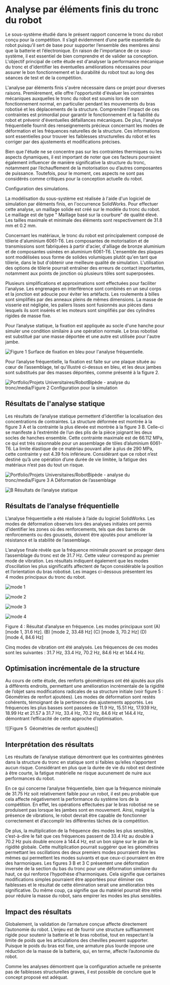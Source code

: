 # Analyse par éléments finis du tronc du robot



Le sous-système étudié dans le présent rapport concerne le tronc du robot conçu pour la compétition. Il s’agit évidemment d’une partie essentielle du robot puisqu’il sert de base pour supporter l’ensemble des membres ainsi que la batterie et l’électronique. En raison de l'importance de ce sous-système, il est essentiel de bien comprendre et de valider sa conception. L'objectif principal de cette étude est d'analyser la performance mécanique du tronc et d'identifier les éventuelles améliorations nécessaires pour assurer le bon fonctionnement et la durabilité du robot tout au long des séances de test et de la compétition.



L'analyse par éléments finis s'avère nécessaire dans ce projet pour diverses raisons. Premièrement, elle offre l'opportunité d'évaluer les contraintes mécaniques auxquelles le tronc du robot est soumis lors de son fonctionnement normal, en particulier pendant les mouvements du bras robotisé et les déplacements de la structure. Comprendre l'impact de ces contraintes est primordial pour garantir le fonctionnement et la fiabilité du robot et prévenir d'éventuelles défaillances mécaniques. De plus, l'analyse fréquentielle fournit des renseignements précieux concernant les modes de déformation et les fréquences naturelles de la structure. Ces informations sont essentielles pour trouver les faiblesses structurelles du robot et les corriger par des ajustements et modifications précises.



Bien que l'étude ne se concentre pas sur les contraintes thermiques ou les aspects dynamiques, il est important de noter que ces facteurs pourraient également influencer de manière significative la structure du tronc, notamment par l’échauffement de la motorisation ou d’autres composantes de puissance. Toutefois, pour le moment, ces aspects ne sont pas considérés comme critiques pour la conception actuelle du robot.



Configuration des simulations.



La modélisation du sous-système est réalisée à l'aide d'un logiciel de simulation par éléments finis, en l'occurrence SolidWorks. Pour effectuer cette analyse, un maillage solide est créé sur le modèle du tronc du robot. Le maillage est de type " Maillage basé sur la courbure" de qualité élevé. Les tailles maximale et minimale des éléments sont respectivement de 31.8 mm et 0.2 mm.



Concernant les matériaux, le tronc du robot est principalement composé de tôlerie d'aluminium 6061-T6. Les composantes de motorisation et de transmissions sont fabriquées à partir d'acier, d'alliage de bronze aluminium et de composantes usinées en aluminium 6061-T6. L'ensemble des plaques sont modélisées sous forme de solides volumiques plutôt qu'en tant que tôlerie, dans le but d'obtenir une meilleure qualité de simulation. L'utilisation des options de tôlerie pourrait entraîner des erreurs de contact importantes, notamment aux points de jonction où plusieurs tôles sont superposées.



Plusieurs simplifications et approximations sont effectuées pour faciliter l'analyse. Les engrenages en interférence sont combinés en un seul corps et la jonction est adoucie pour éviter les artéfacts. Les roulements à billes sont simplifiés par des anneaux pleins de mêmes dimensions. La masse de visserie est négligée, les paliers lisses sont fusionnés aux pièces dans lesquels ils sont insérés et les moteurs sont simplifiés par des cylindres rigides de masse fixe.



Pour l’analyse statique, la fixation est appliquée au socle d'une hanche pour simuler une condition similaire à une opération normale. Le bras robotisé est substitué par une masse déportée et une autre est utilisée pour l'autre jambe.



![Figure 1  Surface de fixation en bleu pour l'analyse fréquentielle.](media/Pasted%20image%2020230427095825.png)



Pour l’analyse fréquentielle, la fixation est faite sur une plaque située au cœur de l’assemblage, tel qu’illustré ci-dessus en bleu, et les deux jambes sont substitués par des masses déportées, comme présenté à la figure 2.


![Portfolio/Projets Universitaires/RobotBipède - analyse du tronc/media/Figure 2  Configuration pour la simulation](media/Pasted%20image%2020230427095923.png)


## Résultats de l'analyse statique



Les résultats de l’analyse statique permettent d’identifier la localisation des concentrations de contraintes. La structure déformée est montrée à la figure 3 A et la contrainte la plus élevée est montrée à la figure 3 B. Celle-ci se manifeste à l’extrémité de l’un des plis de la pièce joignant les deux socles de hanches ensemble. Cette contrainte maximale est de 66.112 MPa, ce qui est très raisonnable pour un assemblage de tôles d’aluminium 6061-T6. La limite élastique de ce matériau pouvant aller à plus de 290 MPa, cette contrainte y est 4.39 fois inférieure. Considérant que ce robot n’est destiné qu’à une opération d’une durée de vie limitée, la fatigue des matériaux n’est pas du tout un risque.



![Portfolio/Projets Universitaires/RobotBipède - analyse du tronc/media/Figure 3  A Déformation de l’assemblage](media/Pasted%20image%2020230427100012.png)



![B Résultats de l’analyse statique](media/Pasted%20image%2020230427100042.png)



## Résultats de l’analyse fréquentielle



L’analyse fréquentielle a été réalisée à l’aide du logiciel SolidWorks. Les modes de déformation observés lors des analyses initiales ont permis d’identifier les zones où des renforcements, tels que des barres de renforcements ou des goussets, doivent être ajoutés pour améliorer la résistance et la stabilité de l’assemblage.



L’analyse finale révèle que la fréquence minimale pouvant se propager dans l’assemblage du tronc est de 31.7 Hz. Cette valeur correspond au premier mode de vibration. Les résultats indiquent également que les modes d’oscillation les plus significatifs affectent de façon considérable la position et l’orientation du bras robotisé. Les images ci-dessous présentent les 4 modes principaux du tronc du robot.



![mode 1](media/Pasted%20image%2020230427100139.png)



![mode 2](media/Pasted%20image%2020230427100210.png)



![mode 3](media/Pasted%20image%2020230427100222.png)



![mode 4](media/Pasted%20image%2020230427100239.png)



Figure 4 : Résultat d’analyse en fréquence. Les modes principaux sont (A) [mode 1, 31.6 Hz]. (B) [mode 2, 33.48 Hz] (C) [mode 3, 70.2 Hz] (D) [mode 4, 84.6 Hz]



Cinq modes de vibration ont été analysés. Les fréquences de ces modes sont les suivantes : 31.7 Hz, 33.4 Hz, 70.2 Hz, 84.6 Hz et 144.4 Hz.



## Optimisation incrémentale de la structure



Au cours de cette étude, des renforts géométriques ont été ajoutés aux plis à différents endroits, permettant une amélioration incrémentale de la rigidité de l’objet sans modifications radicales de sa structure initiale (voir figure 5 : Géométries de renfort ajoutées). Les modes de déformation sont restés cohérents, témoignant de la pertinence des ajustements apportés. Les fréquences les plus basses sont passées de 11.9 Hz, 15.51 Hz, 17.939 Hz, 18.99 Hz et 21.57 à 31.7 Hz, 33.4 Hz, 70.2 Hz, 84.6 Hz et 144.4 Hz, démontrant l’efficacité de cette approche d’optimisation.



![[Figure 5  Géométries de renfort ajoutées]]



## Interprétation des résultats



Les résultats de l’analyse statique démontrent que les contraintes générées dans la structure du tronc en statique sont si faibles qu’elles n’apportent aucun risque. Considérant en plus que la durée de vie du robot est destinée à être courte, la fatigue matérielle ne risque aucunement de nuire aux performances du robot.



En ce qui concerne l’analyse fréquentielle, bien que la fréquence minimale de 31.75 Hz soit relativement faible pour un robot, il est peu probable que cela affecte négativement la performance du système lors de la compétition. En effet, les opérations effectuées par le bras robotisé ne se produisent pas lorsque les jambes sont en mouvement. Ainsi, malgré la présence de vibrations, le robot devrait être capable de fonctionner correctement et d’accomplir les différentes tâches de la compétition.



De plus, la multiplication de la fréquence des modes les plus sensibles, c’est-à-dire le fait que ces fréquences passent de 33.4 Hz au double à 70.2 Hz puis double encore à 144.4 Hz, est un bon signe sur le plan de la rigidité globale. Cette multiplication pourrait suggérer que les géométries permettant les oscillations des deux premiers modes pourraient être les mêmes qui permettent les modes suivants et que ceux-ci pourraient en être des harmoniques. Les figures 3 B et 3 C présentent une déformation inversée de la section du bas du tronc pour une déformation similaire du haut, ce qui renforce l’hypothèse d’harmoniques. Cela signifie que certaines modifications simples pourraient être apportées pour éliminer ces faiblesses et le résultat de cette élimination serait une amélioration très significative. Du même coup, ça signifie que du matériel pourrait être retiré pour réduire la masse du robot, sans empirer les modes les plus sensibles.



## Impact des résultats



Globalement, la validation de l’armature conçue affecte directement l’autonomie du robot. L’enjeu est de fournir une structure suffisamment rigide pour soutenir la batterie et le bras robotisé, tout en respectant la limite de poids que les articulations des chevilles peuvent supporter. Puisque le poids du bras est fixe, une armature plus lourde impose une réduction de la masse de la batterie, qui, en terme, affecte l’autonomie du robot.



Comme les analyses démontrent que la configuration actuelle ne présente pas de faiblesses structurelles graves, il est possible de conclure que le concept proposé est adéquat.